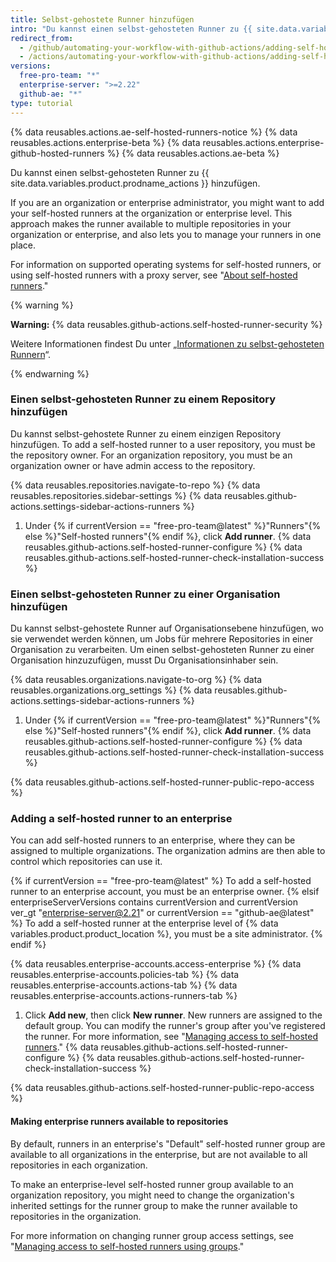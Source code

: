 ```yaml
---
title: Selbst-gehostete Runner hinzufügen
intro: "Du kannst einen selbst-gehosteten Runner zu {{ site.data.variables.product.prodname_actions }} hinzufügen."
redirect_from:
  - /github/automating-your-workflow-with-github-actions/adding-self-hosted-runners
  - /actions/automating-your-workflow-with-github-actions/adding-self-hosted-runners
versions:
  free-pro-team: "*"
  enterprise-server: ">=2.22"
  github-ae: "*"
type: tutorial
---
```


{% data reusables.actions.ae-self-hosted-runners-notice %}
{% data reusables.actions.enterprise-beta %}
{% data reusables.actions.enterprise-github-hosted-runners %}
{% data reusables.actions.ae-beta %}

Du kannst einen selbst-gehosteten Runner zu {{ site.data.variables.product.prodname_actions }} hinzufügen.

If you are an organization or enterprise administrator, you might want to add your self-hosted runners at the organization or enterprise level. This approach makes the runner available to multiple repositories in your organization or enterprise, and also lets you to manage your runners in one place.

For information on supported operating systems for self-hosted runners, or using self-hosted runners with a proxy server, see "[About self-hosted runners](/github/automating-your-workflow-with-github-actions/about-self-hosted-runners)."

{% warning %}

**Warning:** {% data reusables.github-actions.self-hosted-runner-security %}

Weitere Informationen findest Du unter „[Informationen zu selbst-gehosteten Runnern](/github/automating-your-workflow-with-github-actions/about-self-hosted-runners#self-hosted-runner-security-with-public-repositories)“.

{% endwarning %}

### Einen selbst-gehosteten Runner zu einem Repository hinzufügen

Du kannst selbst-gehostete Runner zu einem einzigen Repository hinzufügen. To add a self-hosted runner to a user repository, you must be the repository owner. For an organization repository, you must be an organization owner or have admin access to the repository.

{% data reusables.repositories.navigate-to-repo %}
{% data reusables.repositories.sidebar-settings %}
{% data reusables.github-actions.settings-sidebar-actions-runners %}

1. Under
   {% if currentVersion == "free-pro-team@latest" %}"Runners"{% else %}"Self-hosted runners"{% endif %}, click **Add runner**.
   {% data reusables.github-actions.self-hosted-runner-configure %}
   {% data reusables.github-actions.self-hosted-runner-check-installation-success %}

### Einen selbst-gehosteten Runner zu einer Organisation hinzufügen

Du kannst selbst-gehostete Runner auf Organisationsebene hinzufügen, wo sie verwendet werden können, um Jobs für mehrere Repositories in einer Organisation zu verarbeiten. Um einen selbst-gehosteten Runner zu einer Organisation hinzuzufügen, musst Du Organisationsinhaber sein.

{% data reusables.organizations.navigate-to-org %}
{% data reusables.organizations.org_settings %}
{% data reusables.github-actions.settings-sidebar-actions-runners %}

1. Under
   {% if currentVersion == "free-pro-team@latest" %}"Runners"{% else %}"Self-hosted runners"{% endif %}, click **Add runner**.
   {% data reusables.github-actions.self-hosted-runner-configure %}
   {% data reusables.github-actions.self-hosted-runner-check-installation-success %}

{% data reusables.github-actions.self-hosted-runner-public-repo-access %}

### Adding a self-hosted runner to an enterprise

You can add self-hosted runners to an enterprise, where they can be assigned to multiple organizations. The organization admins are then able to control which repositories can use it.

{% if currentVersion == "free-pro-team@latest" %}
To add a self-hosted runner to an enterprise account, you must be an enterprise owner.
{% elsif enterpriseServerVersions contains currentVersion and currentVersion ver_gt "enterprise-server@2.21" or currentVersion == "github-ae@latest" %}
To add a self-hosted runner at the enterprise level of
{% data variables.product.product_location %}, you must be a site administrator.
{% endif %}

{% data reusables.enterprise-accounts.access-enterprise %}
{% data reusables.enterprise-accounts.policies-tab %}
{% data reusables.enterprise-accounts.actions-tab %}
{% data reusables.enterprise-accounts.actions-runners-tab %}

1. Click **Add new**, then click **New runner**. New runners are assigned to the default group. You can modify the runner's group after you've registered the runner. For more information, see "[Managing access to self-hosted runners](/actions/hosting-your-own-runners/managing-access-to-self-hosted-runners-using-groups#moving-a-self-hosted-runner-to-a-group)."
   {% data reusables.github-actions.self-hosted-runner-configure %}
   {% data reusables.github-actions.self-hosted-runner-check-installation-success %}

{% data reusables.github-actions.self-hosted-runner-public-repo-access %}

#### Making enterprise runners available to repositories

By default, runners in an enterprise's "Default" self-hosted runner group are available to all organizations in the enterprise, but are not available to all repositories in each organization.

To make an enterprise-level self-hosted runner group available to an organization repository, you might need to change the organization's inherited settings for the runner group to make the runner available to repositories in the organization.

For more information on changing runner group access settings, see "[Managing access to self-hosted runners using groups](/actions/hosting-your-own-runners/managing-access-to-self-hosted-runners-using-groups#changing-the-access-policy-of-a-self-hosted-runner-group)."
